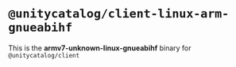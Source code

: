 # `@unitycatalog/client-linux-arm-gnueabihf`

This is the **armv7-unknown-linux-gnueabihf** binary for `@unitycatalog/client`
